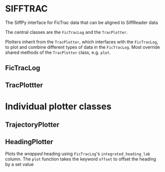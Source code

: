 # SIFFTRAC

The SiffPy interface for FicTrac data that can be aligned to SiffReader data

The central classes are the `FicTracLog` and the `TracPlotter`.

Plotters inherit from the `TracPlotter`, which interfaces with the `FicTracLog`,
to plot and combine different types of data in the `FicTracLog`. Most override
shared methods of the `TracPlotter` class, e.g. `plot`. 

## FicTracLog

## TracPlottter

# Individual plotter classes

## TrajectoryPlotter

## HeadingPlotter

Plots the *wrapped* heading using `FicTracLog`'s `integrated_heading_lab` column. The `plot` function takes
the keyword `offset` to offset the heading by a set value